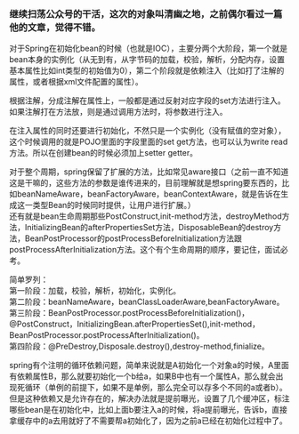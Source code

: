 ### 继续扫荡公众号的干活，这次的对象叫清幽之地，之前偶尔看过一篇他的文章，觉得不错。   

对于Spring在初始化bean的时候（也就是IOC），主要分两个大阶段，第一个就是bean本身的实例化（从无到有，从字节码的加载，校验，解析，分配内存，设置基本属性比如int类型的初始值为0），第二个阶段就是依赖注入（比如打了注解的属性，或者根据xml文件配置的属性）。  

根据注解，分成注解在属性上，一般都是通过反射对应字段的set方法进行注入。如果注解打在方法放，则是通过调用方法时，将参数进行注入。  

在注入属性的同时还要进行初始化，不然只是一个实例化（没有赋值的空对象），这个时候调用的就是POJO里面的字段里面的set get方法，也可以认为write read方法。所以在创建bean的时候必须加上setter getter。  

对于整个周期，spring保留了扩展的方法，比如常见aware接口（之前一直不知道这是干嘛的，这些方法的参数是谁传进来的，目前理解就是想spring要东西的，比如beanNameAware，beanFactoryAware，beanContextAware，就是告诉在生成这一类型Bean的时候同时提供，让用户进行扩展。）   
还有就是bean生命周期那些PostConstruct,init-method方法，destroyMethod方法，InitializingBean的afterPropertiesSet方法，DisposableBean的destroy方法，BeanPostProcessor的postProcessBeforeInitialization方法跟postProcessAfterInitialization方法。这个有个生命周期的顺序，要记住，面试必考。  

简单罗列：  
第一阶段：加载，校验，解析，初始化，实例化。  
第二阶段：beanNameAware，beanClassLoaderAware,beanFactoryAware。  
第三阶段：BeanPostProcessor.postProcessBeforeInitialization()，@PostConstruct，InitializingBean.afterPropertiesSet(),init-method，BeanPostProcessor.postProcessAfterInitialization()。  
第四阶段：@PreDestroy,Disposale.destroy(),destroy-method,finialize。  

spring有个注明的循环依赖问题，简单来说就是A初始化一个对象a的时候，A里面有依赖属性B，那么就要初始化一个b给a，如果B中也有一个属性A，那么就会出现死循环（单例的前提下，如果不是单例，那么完全可以存多个不同的a或者b）。但是这种依赖又是允许存在的，解决办法就是提前曝光，设置了几个缓冲区，标注哪些bean是在初始化中，比如上面b要注入a的时候，将a提前曝光，告诉b，直接拿缓存中的a去用就好了不需要帮a初始化了，因为之前a已经在初始化过程中了。   






